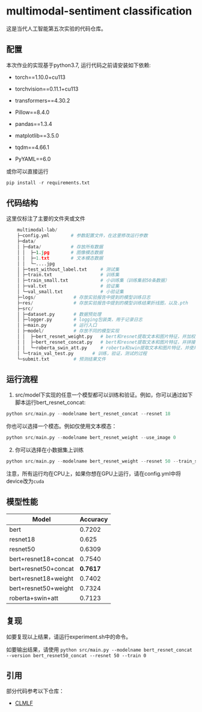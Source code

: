 # multimodal-sentiment classification

这是当代人工智能第五次实验的代码仓库。

## 配置

本次作业的实现基于python3.7, 运行代码之前请安装如下依赖:

- torch==1.10.0+cu113

- torchvision==0.11.1+cu113

- transformers==4.30.2

- Pillow==8.4.0

- pandas==1.3.4

- matplotlib==3.5.0
  
- tqdm==4.66.1

- PyYAML==6.0


或你可以直接运行

```python
pip install -r requirements.txt
```

## 代码结构
这里仅标注了主要的文件夹或文件

```python
    multimodal-lab/
    ├─config.yml        # 参数配置文件，在这里修改运行参数
    ├─data/
    │ ├─data/           # 存放所有数据
    │ │  ├─1.jpg        # 图像模态数据
    │ │  ├─1.txt        # 文本模态数据
    │ │  └─....jpg
    │ ├─test_without_label.txt     # 测试集
    │ ├─train.txt                  # 训练集
    │ ├─train_small.txt            # 小训练集（训练集前50条数据）
    │ ├─val.txt                    # 验证集
    │ └─val_small.txt              # 小验证集
    ├─logs/              # 存放实验报告中提到的模型训练日志
    ├─res/               # 存放实验报告中提到的模型训练结果折线图，以及.pth
    ├─src/
    │ ├─dataset.py       # 数据预处理
    │ ├─logger.py        # logging包装类，用于记录日志
    │ ├─main.py          # 运行入口
    │ ├─model/           # 存放不同的模型实现
    │ │  ├─bert_resnet_weight.py   # bert和resnet提取文本和图片特征，并加权融合
    │ │  ├─bert_resnet_concat.py   # bert和resnet提取文本和图片特征，并拼接融合
    │ │  └─roberta_swin_att.py     # roberta和swin提取文本和图片特征，并使用注意力机制融合
    │ └─train_val_test.py       # 训练，验证，测试的过程
    └─submit.txt         # 预测结果文件
```


## 运行流程
1. src/model下实现的任意一个模型都可以训练和验证。例如，你可以通过如下脚本运行bert_resnet_concat:
```python
python src/main.py --modelname bert_resnet_concat --resnet 18
```
你也可以选择一个模态。例如仅使用文本模态：
```python
python src/main.py --modelname bert_resnet_weight --use_image 0
```

2.  你可以选择在小数据集上训练
```python
python src/main.py --modelname bert_resnet_weight --resnet 50 --train_small 1
``` 

注意，所有运行均在CPU上，如果你想在GPU上运行，请在config.yml中将device改为`cuda`


## 模型性能
| Model              | Accuracy |
|--------------------|----------|
| bert               | 0.7202   |
| resnet18           | 0.625    |
| resnet50           | 0.6309    |
| bert+resnet18+concat | 0.7540 |
| bert+resnet50+concat | **0.7617** |
| bert+resnet18+weight | 0.7402 |
| bert+resnet50+weight | 0.7324 |
| roberta+swin+att   | 0.7123   |

## 复现
如要复现以上结果，请运行experiment.sh中的命令。

如要输出结果，请使用 `python src/main.py --modelname bert_resnet_concat --version bert_resnet50_concat --resnet 50 --train 0`

## 引用

部分代码参考以下仓库：

- [CLMLF](https://github.com/Link-Li/CLMLF)



